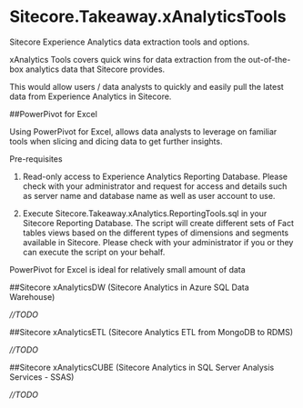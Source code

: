 # Sitecore.Takeaway.xAnalyticsTools
Sitecore Experience Analytics data extraction tools and options.

xAnalytics Tools covers quick wins for data extraction from the out-of-the-box analytics data that Sitecore provides.

This would allow users / data analysts to quickly and easily pull the latest data from Experience Analytics in Sitecore.

##PowerPivot for Excel

Using PowerPivot for Excel, allows data analysts to leverage on familiar tools when slicing and dicing data to get further insights.

Pre-requisites

1. Read-only access to Experience Analytics Reporting Database. Please check with your administrator and request for access and details such as server name and database name as well as user account to use.
 
2. Execute Sitecore.Takeaway.xAnalytics.ReportingTools.sql in your Sitecore Reporting Database. The script will create different sets of Fact tables views based on the different types of dimensions and segments available in Sitecore. Please check with your administrator if you or they can execute the script on your behalf.

PowerPivot for Excel is ideal for relatively small amount of data



##Sitecore xAnalyticsDW (Sitecore Analytics in Azure SQL Data Warehouse)

*//TODO*


##Sitecore xAnalyticsETL (Sitecore Analytics ETL from MongoDB to RDMS)

*//TODO*


##Sitecore xAnalyticsCUBE (Sitecore Analytics in SQL Server Analysis Services - SSAS)

*//TODO*
